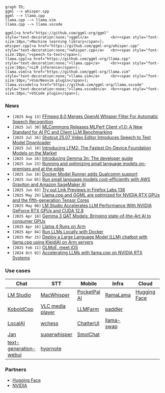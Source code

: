 ```mermaid
graph TD;
ggml --> whisper.cpp
ggml --> llama.cpp
llama.cpp --> llama.vim
llama.cpp --> llama.vscode

ggml[<a href="https://github.com/ggml-org/ggml"                 style="text-decoration:none;">ggml</a>          <br><span style="font-size:10px;">Machine learning library</span>];
whisper.cpp[<a href="https://github.com/ggml-org/whisper.cpp"   style="text-decoration:none;">whisper.cpp</a>   <br><span style="font-size:10px;">speech-to-text</span>];
llama.cpp[<a href="https://github.com/ggml-org/llama.cpp"       style="text-decoration:none;">llama.cpp</a>     <br><span style="font-size:10px;">LLM inference</span>];
llama.vim[<a href="https://github.com/ggml-org/llama.vim"       style="text-decoration:none;">llama.vim</a>     <br><span style="font-size:10px;">Vim/Neovim plugin</span>];
llama.vscode[<a href="https://github.com/ggml-org/llama.vscode" style="text-decoration:none;">llama.vscode</a>  <br><span style="font-size:10px;">VSCode plugin</span>];
```


### News

- `[2025 Aug 13]` [FFmpeg 8.0 Merges OpenAI Whisper Filter For Automatic Speech Recognition](https://www.phoronix.com/news/FFmpeg-Lands-Whisper)
- `[2025 Jul 30]` [MLCommons Releases MLPerf Client v1.0: A New Standard for AI PC and Client LLM Benchmarking](https://mlcommons.org/2025/07/mlperf-client-v1-0/)
- `[2025 Jul 26]` [Shotcut 25.07 Video Editor Introduces Speech to Text Model Downloader](https://9to5linux.com/shotcut-25-07-video-editor-introduces-speech-to-text-model-downloader)
- `[2025 Jul 10]` [Introducing LFM2: The Fastest On-Device Foundation Models on the Market](https://www.liquid.ai/blog/liquid-foundation-models-v2-our-second-series-of-generative-ai-models)
- `[2025 Jun 26]` [Introducing Gemma 3n: The developer guide](https://developers.googleblog.com/en/introducing-gemma-3n-developer-guide/)
- `[2025 Jun 23]` [Running and optimizing small language models on-premises and at the edge](https://aws.amazon.com/blogs/compute/running-and-optimizing-small-language-models-on-premises-and-at-the-edge/)
- `[2025 Jun 10]` [Docker Model Runner adds Qualcomm support](https://www.docker.com/blog/docker-desktop-4-42-native-ipv6-built-in-mcp-and-better-model-packaging/)
- `[2025 Jun 05]` [Run small language models cost-efficiently with AWS Graviton and Amazon SageMaker AI](https://aws.amazon.com/blogs/machine-learning/run-small-language-models-cost-efficiently-with-aws-graviton-and-amazon-sagemaker-ai/)
- `[2025 Jun 03]` [Try out Link Previews in Firefox Labs 138](https://connect.mozilla.org/t5/firefox-labs/try-out-link-previews-in-firefox-labs-138-and-share-your/td-p/92012)
- `[2025 May 29]` [Llama.cpp and GGML are optimized for NVIDIA RTX GPUs and the fifth-generation Tensor Cores](https://blogs.nvidia.com/blog/rtx-ai-garage-anythingllm-nim/)
- `[2025 May 08]` [LM Studio Accelerates LLM Performance With NVIDIA GeForce RTX GPUs and CUDA 12.8](https://blogs.nvidia.com/blog/rtx-ai-garage-lmstudio-llamacpp-blackwell/?linkId=100000364129480)
- `[2025 Apr 18]` [Gemma 3 QAT Models: Bringing state-of-the-Art AI to consumer GPUs](https://developers.googleblog.com/en/gemma-3-quantized-aware-trained-state-of-the-art-ai-to-consumer-gpus/)
- `[2025 Apr 16]` [Llama 4 Runs on Arm](https://newsroom.arm.com/blog/llama-4-runs-on-arm)
- `[2025 Apr 04]` [Run LLMs Locally with Docker](https://www.docker.com/blog/run-llms-locally/)
- `[2025 Mar 25]` [Deploy a Large Language Model (LLM) chatbot with llama.cpp using KleidiAI on Arm servers](https://learn.arm.com/learning-paths/servers-and-cloud-computing/llama-cpu/llama-chatbot/)
- `[2025 Feb 11]` [OLMoE, meet iOS](https://allenai.org/blog/olmoe-app)
- `[2024 Oct 02]` [Accelerating LLMs with llama.cpp on NVIDIA RTX Systems](https://developer.nvidia.com/blog/accelerating-llms-with-llama-cpp-on-nvidia-rtx-systems/)


### Use cases

| Chat                                                  | STT                                                                           | Mobile                                                            | Infra                                                     | Cloud                                                                                         | Code                                                          |
| ---                                                   | ---                                                                           | ---                                                               | ---                                                       | ---                                                                                           | ---                                                           |
| [LM Studio](https://lmstudio.ai)                      | [MacWhisper](https://goodsnooze.gumroad.com/l/macwhisper)                     | [PocketPal AI](https://github.com/a-ghorbani/pocketpal-ai)        | [RamaLama](https://github.com/containers/ramalama)        | [Hugging Face](https://huggingface.co/docs/inference-endpoints/en/guides/llamacpp_container)  | [llama.vim](https://github.com/ggml-org/llama.vim)            |
| [KoboldCpp](https://github.com/LostRuins/koboldcpp)   | [VLC media player](https://x.com/videolan/status/1877072497146781946)         | [LLMFarm](https://github.com/guinmoon/LLMFarm?tab=readme-ov-file) | [paddler](https://github.com/distantmagic/paddler)        |                                                                                               | [llama.vscode](https://github.com/ggml-org/llama.vscode)      |
| [LocalAI](https://github.com/mudler/LocalAI)          | [wchess](https://github.com/ggml-org/whisper.cpp/tree/master/examples/wchess) | [ChatterUI](https://github.com/Vali-98/ChatterUI)                 | [llama-swap](https://github.com/mostlygeek/llama-swap)    |                                                                                               | [VSCode](https://github.com/ggml-org/llama.cpp/pull/12896)    |
| [Jan](https://jan.ai)                                 | [superwhisper](https://superwhisper.com)                                      | [SmolChat](https://github.com/shubham0204/SmolChat-Android)       |                                                           |                                                                                               |                                                               |
| [text-generation-webui](https://github.com/oobabooga/text-generation-webui)                                 | [hyprnote](https://github.com/fastrepl/hyprnote)       |                                                                   |                                                           |                                                                                               |                                                               |


### Partners

- [Hugging Face](./PARTNERS.md#hugging-face)
- [NVIDIA](./PARTNERS.md#nvidia)
